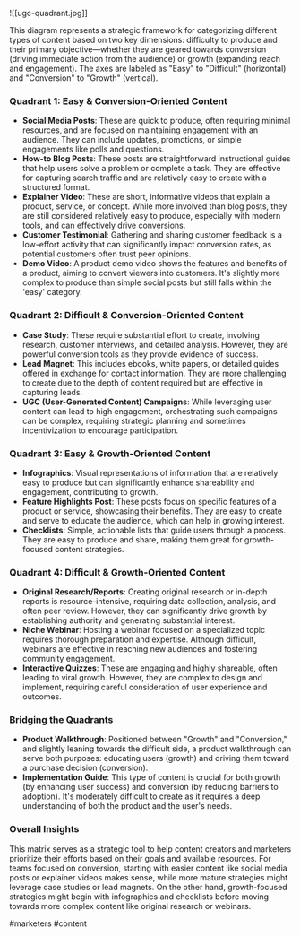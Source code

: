 ![[ugc-quadrant.jpg]]

This diagram represents a strategic framework for categorizing different types of content based on two key dimensions: difficulty to produce and their primary objective—whether they are geared towards conversion (driving immediate action from the audience) or growth (expanding reach and engagement). The axes are labeled as "Easy" to "Difficult" (horizontal) and "Conversion" to "Growth" (vertical).

### Quadrant 1: Easy & Conversion-Oriented Content
- **Social Media Posts**: These are quick to produce, often requiring minimal resources, and are focused on maintaining engagement with an audience. They can include updates, promotions, or simple engagements like polls and questions.
- **How-to Blog Posts**: These posts are straightforward instructional guides that help users solve a problem or complete a task. They are effective for capturing search traffic and are relatively easy to create with a structured format.
- **Explainer Video**: These are short, informative videos that explain a product, service, or concept. While more involved than blog posts, they are still considered relatively easy to produce, especially with modern tools, and can effectively drive conversions.
- **Customer Testimonial**: Gathering and sharing customer feedback is a low-effort activity that can significantly impact conversion rates, as potential customers often trust peer opinions.
- **Demo Video**: A product demo video shows the features and benefits of a product, aiming to convert viewers into customers. It's slightly more complex to produce than simple social posts but still falls within the 'easy' category.

### Quadrant 2: Difficult & Conversion-Oriented Content
- **Case Study**: These require substantial effort to create, involving research, customer interviews, and detailed analysis. However, they are powerful conversion tools as they provide evidence of success.
- **Lead Magnet**: This includes ebooks, white papers, or detailed guides offered in exchange for contact information. They are more challenging to create due to the depth of content required but are effective in capturing leads.
- **UGC (User-Generated Content) Campaigns**: While leveraging user content can lead to high engagement, orchestrating such campaigns can be complex, requiring strategic planning and sometimes incentivization to encourage participation.

### Quadrant 3: Easy & Growth-Oriented Content
- **Infographics**: Visual representations of information that are relatively easy to produce but can significantly enhance shareability and engagement, contributing to growth.
- **Feature Highlights Post**: These posts focus on specific features of a product or service, showcasing their benefits. They are easy to create and serve to educate the audience, which can help in growing interest.
- **Checklists**: Simple, actionable lists that guide users through a process. They are easy to produce and share, making them great for growth-focused content strategies.

### Quadrant 4: Difficult & Growth-Oriented Content
- **Original Research/Reports**: Creating original research or in-depth reports is resource-intensive, requiring data collection, analysis, and often peer review. However, they can significantly drive growth by establishing authority and generating substantial interest.
- **Niche Webinar**: Hosting a webinar focused on a specialized topic requires thorough preparation and expertise. Although difficult, webinars are effective in reaching new audiences and fostering community engagement.
- **Interactive Quizzes**: These are engaging and highly shareable, often leading to viral growth. However, they are complex to design and implement, requiring careful consideration of user experience and outcomes.

### Bridging the Quadrants
- **Product Walkthrough**: Positioned between "Growth" and "Conversion," and slightly leaning towards the difficult side, a product walkthrough can serve both purposes: educating users (growth) and driving them toward a purchase decision (conversion).
- **Implementation Guide**: This type of content is crucial for both growth (by enhancing user success) and conversion (by reducing barriers to adoption). It's moderately difficult to create as it requires a deep understanding of both the product and the user's needs.

### Overall Insights

This matrix serves as a strategic tool to help content creators and marketers prioritize their efforts based on their goals and available resources. For teams focused on conversion, starting with easier content like social media posts or explainer videos makes sense, while more mature strategies might leverage case studies or lead magnets. On the other hand, growth-focused strategies might begin with infographics and checklists before moving towards more complex content like original research or webinars.

<!-- Keywords -->
#marketers #content
<!-- /Keywords -->
